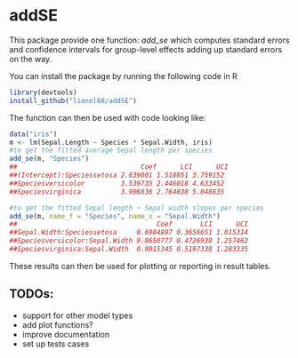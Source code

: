 # addSE

This package provide one function: *add_se* which computes standard errors and confidence intervals for group-level effects adding up standard errors on the way.

You can install the package by running the following code in R

```r
library(devtools)
install_github("lionel68/addSE")
```

The function can then be used with code looking like:

```r
data("iris")
m <- lm(Sepal.Length ~ Species * Sepal.Width, iris)
#to get the fitted average Sepal length per species
add_se(m, "Species")
##                               Coef      LCI      UCI
##(Intercept):Speciessetosa 2.639001 1.518851 3.759152
##Speciesversicolor         3.539735 2.446018 4.633452
##Speciesvirginica          3.906836 2.764838 5.048835

#to get the fitted Sepal length ~ Sepal width slopes per species
add_se(m, name_f = "Species", name_x = "Sepal.Width")
##                                   Coef       LCI      UCI
##Sepal.Width:Speciessetosa     0.6904897 0.3656651 1.015314
##Speciesversicolor:Sepal.Width 0.8650777 0.4726938 1.257462
##Speciesvirginica:Sepal.Width  0.9015345 0.5197338 1.283335
```

These results can then be used for plotting or reporting in result tables.

## TODOs:

* support for other model types
* add plot functions?
* improve documentation
* set up tests cases
